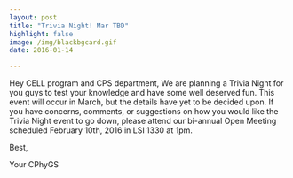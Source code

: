 ```yaml
---
layout: post
title: "Trivia Night! Mar TBD"
highlight: false
image: /img/blackbgcard.gif
date: 2016-01-14

---
```



Hey CELL program and CPS department,
We are planning a Trivia Night for you guys to test your knowledge and have 
some well deserved fun. This event will occur in March, but the details have yet to 
be decided upon. If you have concerns, comments, or suggestions on how you would like the Trivia 
Night event to go down, please attend our bi-annual Open Meeting scheduled 
February 10th, 2016 in LSI 1330 at 1pm.

Best,

Your CPhyGS
